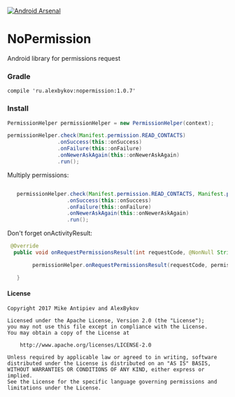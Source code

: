 [![Android Arsenal](https://img.shields.io/badge/Android%20Arsenal-NoPermission-blue.svg?style=flat)](https://android-arsenal.com/details/1/6212)

# NoPermission
Android library for permissions request


### Gradle

    compile 'ru.alexbykov:nopermission:1.0.7'


### Install

```java
PermissionHelper permissionHelper = new PermissionHelper(context);

permissionHelper.check(Manifest.permission.READ_CONTACTS)
                .onSuccess(this::onSuccess)
                .onFailure(this::onFailure)
                .onNewerAskAgain(this::onNewerAskAgain)
                .run();
```

Multiply permissions:

```java

   permissionHelper.check(Manifest.permission.READ_CONTACTS, Manifest.permission.READ_CONTACTS, Manifest.permission.READ_PHONE_STATE)
                   .onSuccess(this::onSuccess)
                   .onFailure(this::onFailure)
                   .onNewerAskAgain(this::onNewerAskAgain)
                   .run();
```

Don't forget onActivityResult:

```java
 @Override
  public void onRequestPermissionsResult(int requestCode, @NonNull String[] permissions, @NonNull int[] grantResults)

        permissionHelper.onRequestPermissionsResult(requestCode, permissions, grantResults);

   }
```


#### License
```
Copyright 2017 Mike Antipiev and AlexBykov

Licensed under the Apache License, Version 2.0 (the "License");
you may not use this file except in compliance with the License.
You may obtain a copy of the License at

    http://www.apache.org/licenses/LICENSE-2.0

Unless required by applicable law or agreed to in writing, software
distributed under the License is distributed on an "AS IS" BASIS,
WITHOUT WARRANTIES OR CONDITIONS OF ANY KIND, either express or implied.
See the License for the specific language governing permissions and
limitations under the License.
